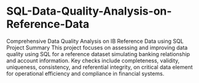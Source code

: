 # SQL-Data-Quality-Analysis-on-Reference-Data
Comprehensive Data Quality Analysis on IB Reference Data using SQL
Project Summary
This project focuses on assessing and improving data quality using SQL for a reference dataset simulating banking relationship and account information. Key checks include completeness, validity, uniqueness, consistency, and referential integrity, on critical data element for operational efficiency and compliance in financial systems.
